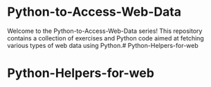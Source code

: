 # Python-to-Access-Web-Data

Welcome to the Python-to-Access-Web-Data series! This repository contains a collection of exercises and Python code aimed at fetching various types of web data using Python.# Python-Helpers-for-web
# Python-Helpers-for-web
